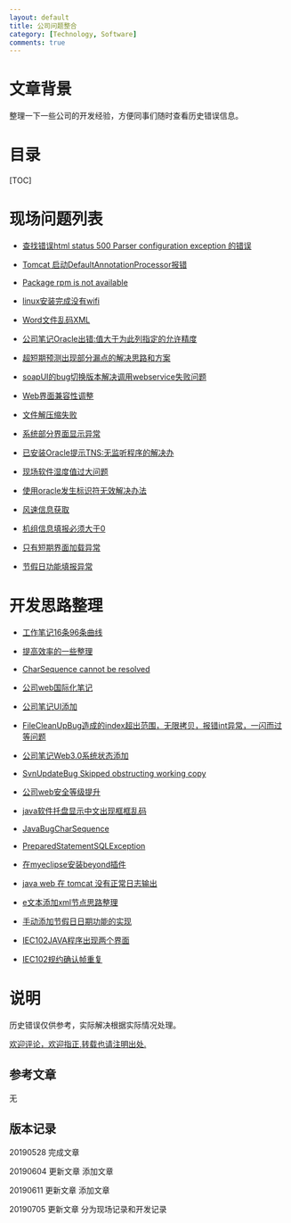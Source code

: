 ```yaml
---
layout: default
title: 公司问题整合
category: [Technology, Software]
comments: true
---
```


# 文章背景
整理一下一些公司的开发经验，方便同事们随时查看历史错误信息。










# 目录

[TOC]









# 现场问题列表

* [查找错误html status 500 Parser configuration exception 的错误 ](https://wangkun19930608.github.io/technology/tomcat/2018/01/23/company-HTTP-Status-500/ )

* [Tomcat 启动DefaultAnnotationProcessor报错](https://wangkun19930608.github.io/technology/tomcat/2018/01/30/company-Tomcat-DefaultAnnotationProcessor/ )

* [Package rpm is not available](https://wangkun19930608.github.io/technology/bug/2018/04/02/company-rpm-is-not-found/ )

* [linux安装完成没有wifi](https://wangkun19930608.github.io/technology/os/2018/04/03/company-linux-have-no-wifi/ )

* [Word文件乱码XML](https://wangkun19930608.github.io/technology/code/2018/05/10/wordxml/ )

* [公司笔记Oracle出错:值大于为此列指定的允许精度](https://wangkun19930608.github.io/technology/bug/2018/05/21/company-bug-oracle/ )

* [超短期预测出现部分漏点的解决思路和方案](https://wangkun19930608.github.io/technology/bug/2018/10/23/company-ultra/ )

* [soapUI的bug切换版本解决调用webservice失败问题](https://wangkun19930608.github.io/technology/bug/2019/03/19/java-bug/ )

* [Web界面兼容性调整](https://wangkun19930608.github.io/technology/js/2019/05/14/company-web-date/ )

* [文件解压缩失败](https://wangkun19930608.github.io/technology/software/2019/05/24/zip-error/ )

* [系统部分界面显示异常](https://wangkun19930608.github.io/technology/web/2019/06/04/company-some-pages-error/ )

* [已安装Oracle提示TNS:无监听程序的解决办](https://wangkun19930608.github.io/technology/oracle/2019/06/05/company-oracle-error/ )

* [现场软件湿度值过大问题](https://wangkun19930608.github.io/technology/web/2019/06/11/company-web-humid/ )

* [使用oracle发生标识符无效解决办法](https://wangkun19930608.github.io/technology/oracle/2019/06/24/company-oracle-error/ )

* [风速信息获取](https://wangkun19930608.github.io/technology/sql/2019/07/23/company-wind-info/ )

* [机组信息填报必须大于0](https://wangkun19930608.github.io/technology/java/2019/09/11/company-machine-info-input/ )

* [只有短期界面加载异常](https://wangkun19930608.github.io/technology/java/2019/08/14/company-short-load-error/ )

* [节假日功能填报异常](https://wangkun19930608.github.io/technology/java/2019/08/14/company-holiday-error/ )

# 开发思路整理

* [工作笔记16条96条曲线](https://wangkun19930608.github.io/technology/html/2018/03/14/companynote-16-96/ )

* [提高效率的一些整理](https://wangkun19930608.github.io/culture/idea/2018/04/23/efficient/ )

* [CharSequence cannot be resolved](https://wangkun19930608.github.io/technology/bug/2018/05/28/company-bug-charsequence/ )

* [公司web国际化笔记](https://wangkun19930608.github.io/technology/i18n/2018/06/27/company-i18n/ )

* [公司笔记UI添加](https://wangkun19930608.github.io/technology/java/2018/07/16/company-addui/ )

* [FileCleanUpBug造成的index超出范围，无限拷贝，报错int异常，一闪而过等问题](https://wangkun19930608.github.io/technology/bug/2018/07/18/company-bug-filecleanup/ )

* [公司笔记Web3.0系统状态添加](https://wangkun19930608.github.io/technology/java/2018/07/23/company-addstate/ )

* [SvnUpdateBug Skipped obstructing working copy](https://wangkun19930608.github.io/technology/bug/2018/08/09/company-bug-svnupdate/ )

* [公司web安全等级提升](https://wangkun19930608.github.io/technology/xss/2018/08/11/company-xss/ )

* [java软件托盘显示中文出现框框乱码](https://wangkun19930608.github.io/technology/bug/2018/10/18/java-menuitem/ )

* [JavaBugCharSequence](https://wangkun19930608.github.io/technology/bug/2019/01/10/java-bug/ )

* [PreparedStatementSQLException](https://wangkun19930608.github.io/technology/bug/2019/03/01/java-preparedstatement/ )

* [在myeclipse安装beyond插件](https://wangkun19930608.github.io/technology/software/2019/05/21/beyond-plug/ )

* [java web 在 tomcat 没有正常日志输出](https://wangkun19930608.github.io/technology/bug/2019/06/06/java-nolog/ )

* [e文本添加xml节点思路整理](https://wangkun19930608.github.io/technology/java/2019/06/18/company-xml/ )

* [手动添加节假日日期功能的实现](https://wangkun19930608.github.io/technology/java/2019/06/21/company-holiday-function/ )

* [IEC102JAVA程序出现两个界面](https://wangkun19930608.github.io/technology/java/2020/01/06/company-iec102-error/ )

* [IEC102规约确认帧重复](https://wangkun19930608.github.io/technology/java/2020/01/07/company-iec102-error/ )

# 说明

历史错误仅供参考，实际解决根据实际情况处理。

[欢迎评论，欢迎指正,转载也请注明出处.](https://wangkun19930608.github.io/technology/software/2019/05/28/company-errors/ )

## 参考文章

无


## 版本记录

20190528 完成文章

20190604 更新文章 添加文章

20190611 更新文章 添加文章

20190705 更新文章 分为现场记录和开发记录



